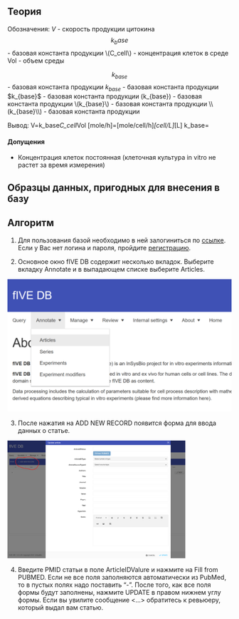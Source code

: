 ## Теория

Обозначения:
$V$ - скорость продукции цитокина
$$k_base$$ - базовая константа продукции
\\(C_cell\\) - концентрация клеток в среде
Vol - объем среды

$$k_{base}$$ - базовая константа продукции
$k_{base}$ - базовая константа продукции
\$k_{base}\$ - базовая константа продукции
\(k_{base}\) - базовая константа продукции
\\(k_{base}\\) - базовая константа продукции
\\\\(k_{base}\\\\) - базовая константа продукции

Вывод:
V=k_base*C_cell*Vol
[mole/h]=[mole/cell/h]*[cell/L]*[L]
k_base=

#### Допущения

- Концентрация клеток постоянная (клеточная культура in vitro не растет за время измерения)

## Образцы данных, пригодных для внесения в базу


## Алгоритм

1. Для пользования базой необходимо в ней залогиниться по [ссылке](https://dev5db.insysbio.com/Account/Login). Если у Вас нет логина и пароля, пройдите [регистрацию](https://dev5db.insysbio.com/Account/Register).

2. Основное окно fIVE DB содержит несколько вкладок. Выберите вкладку Annotate и в выпадающем списке выберите Articles.

<img src="./screenshots/annotate.png" alt="main window" width="600"/> <!-- ![main window](./screenshots/main_window.png) -->

3. После нажатия на ADD NEW RECORD появится форма для ввода данных о статье.

<img src="./screenshots/add_article.png" alt="add article" width="400"/>

4. Введите PMID статьи в поле ArticleIDValure и нажмите на Fill from PUBMED. Если не все поля заполняются автоматически из PubMed, то в пустых полях надо поставить “-”. После того, как все поля формы будут заполнены, нажмите UPDATE в правом нижнем углу формы. Если вы увилите сообщение <...> обратитесь к ревьюеру, который выдал вам статью.










